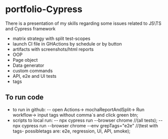 # portfolio-Cypress
There is a presentation of my skills regarding some issues related to JS\TS and Cypress framework
- matrix strategy with split test-scopes
- launch CI file in GHActions by schedule or by button
- artifacts with screenshots/html reports
- OOP
- Page object
- Data generator
- custom commands
- API, e2e and UI tests
- tags

## To run code
- to run in github:
-- open Actions-> mochaReportAndSplit-> Run workflow-> input tags without comma`s and click green btn;
- scripts to local run:
-- npx cypress run --browser chrome   //(all tests);
-- npx cypress run --browser chrome --env grepTags="e2e"   //(test with tags- possibletags are: e2e, regression, UI, API, smoke); 
